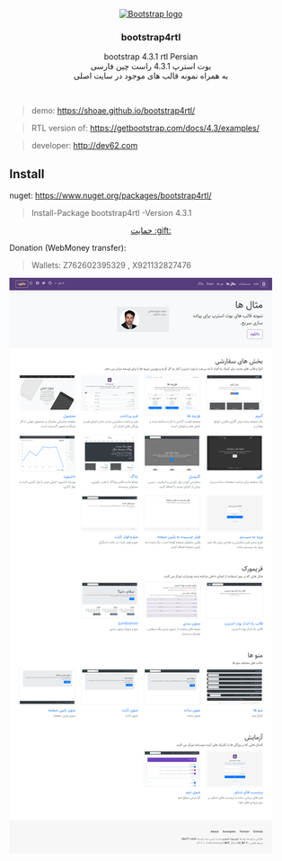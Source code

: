 <p align="center">
  <a href="https://shoae.github.io/bootstrap4rtl/">
    <img src="https://getbootstrap.com/docs/4.3/assets/brand/bootstrap-solid.svg" alt="Bootstrap logo" width="72" height="72">
  </a>
</p>

<h3 align="center">bootstrap4rtl</h3>

<p align="center">
bootstrap 4.3.1 rtl Persian
<br/>
بوت استرپ 4.3.1 راست چین فارسی
<br/>
به همراه نمونه قالب های موجود در سایت اصلی
</p>
<br/>


> demo: https://shoae.github.io/bootstrap4rtl/

> RTL version of: https://getbootstrap.com/docs/4.3/examples/

> developer: http://dev62.com

## Install

nuget: https://www.nuget.org/packages/bootstrap4rtl/
> Install-Package bootstrap4rtl -Version 4.3.1

<p align="center">
  <a href="https://ppng.ir/d/itL4">
    حمایت :gift:
  </a>
</p>

Donation (WebMoney transfer):

> Wallets: Z762602395329 , X921132827476

<a href="https://shoae.github.io/bootstrap4rtl/">
  <img src="assets/preview.png" />
</a>
